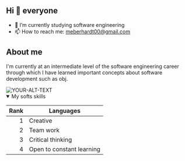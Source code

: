 ## Hi 👋 everyone

- 🌱 I’m currently studying software engineering
- 📫 How to reach me: meberhardt00@gmail.com

## About me
I'm currently at an intermediate level of the software engineering career through 
which I have learned important concepts about software development such as obj. 


<picture>
 <source media="(prefers-color-scheme: dark)" srcset="YOUR-DARKMODE-IMAGE">
 <source media="(prefers-color-scheme: light)" srcset="YOUR-LIGHTMODE-IMAGE">
 <img alt="YOUR-ALT-TEXT" src="YOUR-DEFAULT-IMAGE">
</picture>

<details open>
<summary>My softs skills</summary>

| Rank | Languages |
|-----:|-----------|
|     1| Creative  |
|     2| Team work |
|     3| Critical thinking|
|     4| Open to constant learning|

</details>

<!-- TO DO: add more details about me later -->

